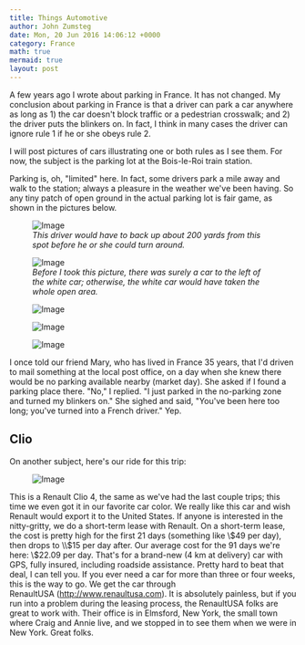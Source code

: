```yaml
---
title: Things Automotive
author: John Zumsteg
date: Mon, 20 Jun 2016 14:06:12 +0000
category: France
math: true
mermaid: true
layout: post
---
```

A few years ago I wrote about parking in France. It has not changed. My conclusion about parking in France is that a driver can park a car anywhere as long as 1) the car doesn't block traffic or a pedestrian crosswalk; and 2) the driver puts the blinkers on. In fact, I think in many cases the driver can ignore rule 1 if he or she obeys rule 2.

I will post pictures of cars illustrating one or both rules as I see them. For now, the subject is the parking lot at the Bois-le-Roi train station.

Parking is, oh, "limited" here. In fact, some drivers park a mile away and walk to the station; always a pleasure in the weather we've been having. So any tiny patch of open ground in the actual parking lot is fair game, as shown in the pictures below.

<figure class = "landscape">
	<img src="{{"/assets/images/2016/06/IMG_0760.jpg" | prepend: site.baseurl | prepend: site.url }}" alt="Image" />
	<figcaption><em>This driver would have to back up about 200 yards from this spot before he or she could turn around.</em></figcaption>
</figure>



<figure class = "landscape">
	<img src="{{"/assets/images/2016/06/IMG_0761.jpg" | prepend: site.baseurl | prepend: site.url }}" alt="Image" />
	<figcaption><em>Before I took this picture, there was surely a car to the left of the white car; otherwise, the white car would have taken the whole open area.</em></figcaption>
</figure>



<figure class = "landscape">
	<img src="{{"/assets/images/2016/06/IMG_0758.jpg" | prepend: site.baseurl | prepend: site.url }}" alt="Image" />
	<figcaption></figcaption>
</figure>

 <figure class = "landscape">
	<img src="{{"/assets/images/2016/06/IMG_0759.jpg" | prepend: site.baseurl | prepend: site.url }}" alt="Image" />
	<figcaption></figcaption>
</figure>

 <figure class = "landscape">
	<img src="{{"/assets/images/2016/06/IMG_0765.jpg" | prepend: site.baseurl | prepend: site.url }}" alt="Image" />
	<figcaption></figcaption>
</figure>

I once told our friend Mary, who has lived in France 35 years, that I'd driven to mail something at the local post office, on a day when she knew there would be no parking available nearby (market day). She asked if I found a parking place there. "No," I replied. "I just parked in the no-parking zone and turned my blinkers on." She sighed and said, "You've been here too long; you've turned into a French driver." Yep.
<h2>Clio</h2>
On another subject, here's our ride for this trip:

<figure class = "landscape">
	<img src="{{"/assets/images/2016/06/IMG_0766.jpg" | prepend: site.baseurl | prepend: site.url }}" alt="Image" />
	<figcaption></figcaption>
</figure>



This is a Renault Clio 4, the same as we've had the last couple trips; this time we even got it in our favorite car color. We really like this car and wish Renault would export it to the United States. If anyone is interested in the nitty-gritty, we do a short-term lease with Renault. On a short-term lease, the cost is pretty high for the first 21 days (something like \\$49 per day), then drops to \\$15 per day after. Our average cost for the 91 days we're here: \\$22.09 per day. That's for a brand-new (4 km at delivery) car with GPS, fully insured, including roadside assistance. Pretty hard to beat that deal, I can tell you. If you ever need a car for more than three or four weeks, this is the way to go. We get the car through RenaultUSA (http://www.renaultusa.com). It is absolutely painless, but if you run into a problem during the leasing process, the RenaultUSA folks are great to work with. Their office is in Elmsford, New York, the small town where Craig and Annie live, and we stopped in to see them when we were in New York. Great folks.
